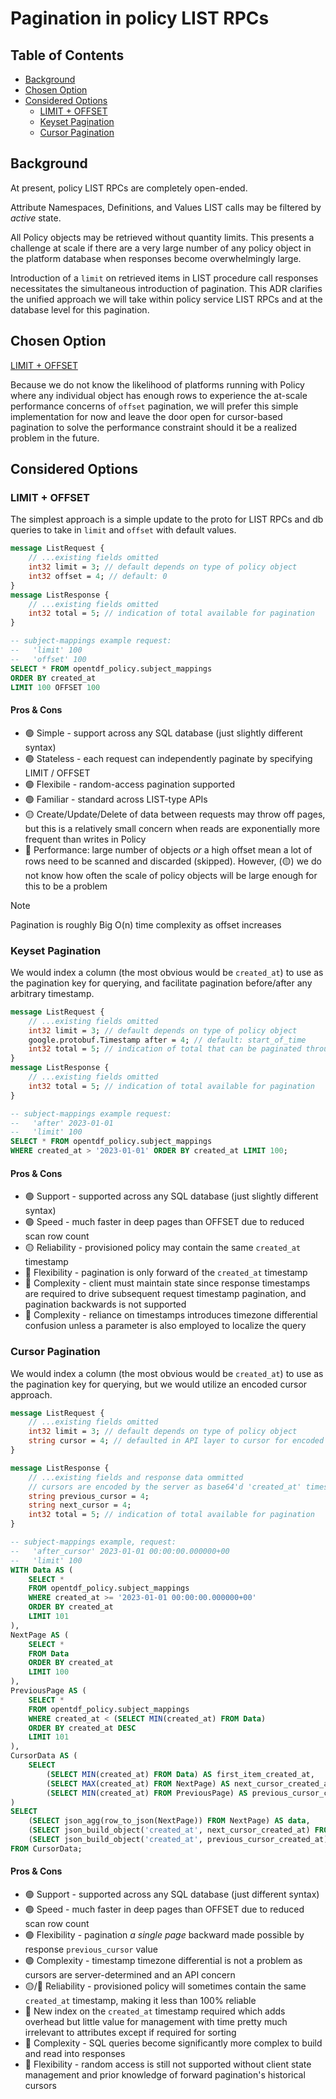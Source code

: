 # Pagination in policy LIST RPCs

## Table of Contents

- [Background](#background)
- [Chosen Option](#chosen-option)
- [Considered Options](#considered-options)
  - [LIMIT + OFFSET](#limit--offset)
  - [Keyset Pagination](#keyset-pagination)
  - [Cursor Pagination](#cursor-pagination)

## Background

At present, policy LIST RPCs are completely open-ended.

Attribute Namespaces, Definitions, and Values LIST calls may be filtered by _active_ state.

All Policy objects may be retrieved without quantity limits. This presents a challenge at scale if there
are a very large number of any policy object in the platform database when responses become overwhelmingly
large.

Introduction of a `limit` on retrieved items in LIST procedure call responses necessitates the simultaneous introduction of
pagination. This ADR clarifies the unified approach we will take within policy service LIST RPCs
and at the database level for this pagination.

## Chosen Option

[LIMIT + OFFSET](#limit--offset)

Because we do not know the likelihood of platforms running with Policy where any individual object has
enough rows to experience the at-scale performance concerns of `offset` pagination, we will prefer
this simple implementation for now and leave the door open for cursor-based pagination to solve the performance
constraint should it be a realized problem in the future.

## Considered Options

### LIMIT + OFFSET

The simplest approach is a simple update to the proto for LIST RPCs and db queries to take in `limit` and `offset` with default values.

```proto
message ListRequest {
    // ...existing fields omitted
    int32 limit = 3; // default depends on type of policy object
    int32 offset = 4; // default: 0
}
message ListResponse {
    // ...existing fields omitted
    int32 total = 5; // indication of total available for pagination
}
```

```sql
-- subject-mappings example request:
--   'limit' 100
--   'offset' 100
SELECT * FROM opentdf_policy.subject_mappings
ORDER BY created_at
LIMIT 100 OFFSET 100
```

#### Pros & Cons

- :green_circle: Simple - support across any SQL database (just slightly different syntax)
- :green_circle: Stateless - each request can independently paginate by specifying LIMIT / OFFSET
- :green_circle: Flexibile - random-access pagination supported
- :green_circle: Familiar - standard across LIST-type APIs
- :yellow_circle: Create/Update/Delete of data between requests may throw off pages, but this is a relatively small concern when reads are exponentially more frequent than writes in Policy
- :red_circle: Performance: large number of objects _or_ a high offset mean a lot of rows need to be scanned and discarded (skipped). However, (:yellow_circle:) we do not know how often the scale of policy objects will be large enough for this to be a problem

> [!NOTE]
> Pagination is roughly Big O(n) time complexity as offset increases

### Keyset Pagination

We would index a column (the most obvious would be `created_at`) to use as the pagination key for
querying, and facilitate pagination before/after any arbitrary timestamp.

```proto
message ListRequest {
    // ...existing fields omitted
    int32 limit = 3; // default depends on type of policy object
    google.protobuf.Timestamp after = 4; // default: start_of_time
    int32 total = 5; // indication of total that can be paginated through
}
message ListResponse {
    // ...existing fields omitted
    int32 total = 5; // indication of total available for pagination
}
```

```sql
-- subject-mappings example request:
--   'after' 2023-01-01
--   'limit' 100
SELECT * FROM opentdf_policy.subject_mappings
WHERE created_at > '2023-01-01' ORDER BY created_at LIMIT 100;
```

#### Pros & Cons

- :green_circle: Support - supported across any SQL database (just slightly different syntax)
- :green_circle: Speed - much faster in deep pages than OFFSET due to reduced scan row count
- :yellow_circle: Reliability - provisioned policy may contain the same `created_at` timestamp
- :red_circle: Flexibility - pagination is only forward of the `created_at` timestamp
- :red_circle: Complexity - client must maintain state since response timestamps are required to drive subsequent request timestamp pagination, and pagination backwards is not supported
- :red_circle: Complexity - reliance on timestamps introduces timezone differential confusion unless a parameter is also employed to localize the query

### Cursor Pagination

We would index a column (the most obvious would be `created_at`) to use as the pagination key for
querying, but we would utilize an encoded cursor approach.

```proto
message ListRequest {
    // ...existing fields omitted
    int32 limit = 3; // default depends on type of policy object
    string cursor = 4; // defaulted in API layer to cursor for encoded start_of_time
}

message ListResponse {
    // ...existing fields and response data ommitted
    // cursors are encoded by the server as base64'd 'created_at' timestamps
    string previous_cursor = 4;
    string next_cursor = 4;
    int32 total = 5; // indication of total available for pagination
}
```

```sql
-- subject-mappings example, request:
--   'after_cursor' 2023-01-01 00:00:00.000000+00
--   'limit' 100
WITH Data AS (
    SELECT *
    FROM opentdf_policy.subject_mappings
    WHERE created_at >= '2023-01-01 00:00:00.000000+00'
    ORDER BY created_at
    LIMIT 101
),
NextPage AS (
    SELECT *
    FROM Data
    ORDER BY created_at
    LIMIT 100
),
PreviousPage AS (
    SELECT *
    FROM opentdf_policy.subject_mappings
    WHERE created_at < (SELECT MIN(created_at) FROM Data)
    ORDER BY created_at DESC
    LIMIT 101
),
CursorData AS (
    SELECT
        (SELECT MIN(created_at) FROM Data) AS first_item_created_at,
        (SELECT MAX(created_at) FROM NextPage) AS next_cursor_created_at,
        (SELECT MIN(created_at) FROM PreviousPage) AS previous_cursor_created_at
)
SELECT
    (SELECT json_agg(row_to_json(NextPage)) FROM NextPage) AS data,
    (SELECT json_build_object('created_at', next_cursor_created_at) FROM CursorData) AS next_cursor,
    (SELECT json_build_object('created_at', previous_cursor_created_at) FROM CursorData) AS previous_cursor
FROM CursorData;
```

#### Pros & Cons

- :green_circle: Support - supported across any SQL database (just different syntax)
- :green_circle: Speed - much faster in deep pages than OFFSET due to reduced scan row count
- :green_circle: Flexibility - pagination _a single page_ backward made possible by response `previous_cursor` value
- :green_circle: Complexity - timestamp timezone differential is not a problem as cursors are server-determined and an API concern
- :yellow_circle:/:red_circle: Reliability - provisioned policy will sometimes contain the same `created_at` timestamp, making it less than 100% reliable
- :red_circle: New index on the `created_at` timestamp required which adds overhead but little value for management with
time pretty much irrelevant to attributes except if required for sorting
- :red_circle: Complexity - SQL queries become significantly more complex to build and read into responses
- :red_circle: Flexibility - random access is still not supported without client state management and prior knowledge of forward pagination's historical cursors
